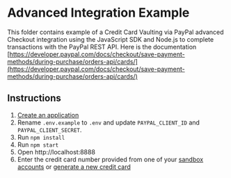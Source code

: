 # Advanced Integration Example

This folder contains example of a Credit Card Vaulting via PayPal advanced Checkout integration using the JavaScript SDK and Node.js to complete transactions with the PayPal REST API.
Here is the documentation [https://developer.paypal.com/docs/checkout/save-payment-methods/during-purchase/orders-api/cards/](https://developer.paypal.com/docs/checkout/save-payment-methods/during-purchase/orders-api/cards/) 

## Instructions

1. [Create an application](https://developer.paypal.com/dashboard/applications/sandbox/create)
2. Rename `.env.example` to `.env` and update `PAYPAL_CLIENT_ID` and `PAYPAL_CLIENT_SECRET`.
3. Run `npm install`
4. Run `npm start`
5. Open http://localhost:8888
6. Enter the credit card number provided from one of your [sandbox accounts](https://developer.paypal.com/dashboard/accounts) or [generate a new credit card](https://developer.paypal.com/dashboard/creditCardGenerator)
